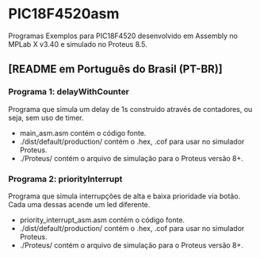 # PIC18F4520asm

Programas Exemplos para PIC18F4520 desenvolvido em Assembly no MPLab X v3.40 e simulado no Proteus 8.5.

## [README em Português do Brasil (PT-BR)]

### Programa 1: delayWithCounter

Programa que simula um delay de 1s construido através de contadores, ou seja, sem uso de timer.
  - main_asm.asm contém o código fonte.
  - ./dist/default/production/ contém o .hex, .cof para usar no simulador Proteus.
  - ./Proteus/ contém o arquivo de simulação para o Proteus versão 8+.

### Programa 2: priorityInterrupt

Programa que simula interrupções de alta e baixa prioridade via botão. Cada uma dessas acende um led diferente.
  - priority_interrupt_asm.asm contém o código fonte.
  - ./dist/default/production/ contém o .hex, .cof para usar no simulador Proteus.
  - ./Proteus/ contém o arquivo de simulação para o Proteus versão 8+.